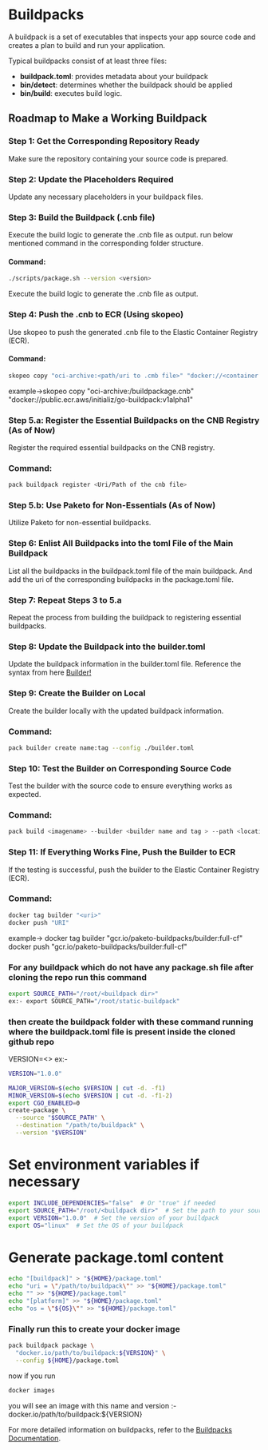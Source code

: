 # Buildpacks

A buildpack is a set of executables that inspects your app source code and creates a plan to build and run your application.

Typical buildpacks consist of at least three files:

- **buildpack.toml**: provides metadata about your buildpack
- **bin/detect**: determines whether the buildpack should be applied
- **bin/build**: executes build logic.

## Roadmap to Make a Working Buildpack

### Step 1: Get the Corresponding Repository Ready
Make sure the repository containing your source code is prepared.

### Step 2: Update the Placeholders Required
Update any necessary placeholders in your buildpack files.

### Step 3: Build the Buildpack (.cnb file)

Execute the build logic to generate the .cnb file as output.
run below mentioned command in the corresponding folder structure.
#### Command:
```bash
./scripts/package.sh --version <version>
```

Execute the build logic to generate the .cnb file as output.

### Step 4: Push the .cnb to ECR (Using skopeo)

Use skopeo to push the generated .cnb file to the Elastic Container Registry (ECR).

#### Command:
```bash
skopeo copy "oci-archive:<path/uri to .cmb file>" "docker://<container registry link>"
```
example->skopeo copy "oci-archive:/buildpackage.cnb" "docker://public.ecr.aws/initializ/go-buildpack:v1alpha1"


### Step 5.a: Register the Essential Buildpacks on the CNB Registry (As of Now)
Register the required essential buildpacks on the CNB registry.

### Command:
```bash
pack buildpack register <Uri/Path of the cnb file>
```
### Step 5.b: Use Paketo for Non-Essentials (As of Now)
Utilize Paketo for non-essential buildpacks.

### Step 6: Enlist All Buildpacks into the toml File of the Main Buildpack
List all the buildpacks in the buildpack.toml file of the main buildpack.
And add the uri of the corresponding buildpacks in the package.toml file.

### Step 7: Repeat Steps 3 to 5.a
Repeat the process from building the buildpack to registering essential buildpacks.

### Step 8: Update the Buildpack into the builder.toml
Update the buildpack information in the builder.toml file.
Reference the syntax from here [Builder!](https://github.com/initializ-buildpacks/full-builder/blob/main/builder.toml)

### Step 9: Create the Builder on Local
Create the builder locally with the updated buildpack information.
### Command:
```bash
pack builder create name:tag --config ./builder.toml
```
### Step 10: Test the Builder on Corresponding Source Code
Test the builder with the source code to ensure everything works as expected.
### Command:
```bash
pack build <imagename> --builder <builder name and tag > --path <location of source file>
```
### Step 11: If Everything Works Fine, Push the Builder to ECR
If the testing is successful, push the builder to the Elastic Container Registry (ECR).
### Command:
```bash
docker tag builder "<uri>"
docker push "URI"
```
example-> docker tag builder "gcr.io/paketo-buildpacks/builder:full-cf" 
          docker push "gcr.io/paketo-buildpacks/builder:full-cf"

### For any buildpack which do not have any package.sh file after cloning the repo run this command

```bash
export SOURCE_PATH="/root/<buildpack dir>"
ex:- export SOURCE_PATH="/root/static-buildpack"
```

### then create the buildpack folder with these command running where the buildpack.toml file is present inside the cloned github repo

VERSION=<>
ex:- 

```bash
VERSION="1.0.0"
```

```bash
MAJOR_VERSION=$(echo $VERSION | cut -d. -f1) 
MINOR_VERSION=$(echo $VERSION | cut -d. -f1-2)
export CGO_ENABLED=0
create-package \
  --source "$SOURCE_PATH" \
  --destination "/path/to/buildpack" \
  --version "$VERSION"
```

# Set environment variables if necessary

```bash
export INCLUDE_DEPENDENCIES="false"  # Or "true" if needed
export SOURCE_PATH="/root/<buildpack dir>"  # Set the path to your source if needed
export VERSION="1.0.0"  # Set the version of your buildpack
export OS="linux"  # Set the OS of your buildpack
```


# Generate package.toml content

```bash
echo "[buildpack]" > "${HOME}/package.toml"
echo "uri = \"/path/to/buildpack\"" >> "${HOME}/package.toml"
echo "" >> "${HOME}/package.toml"
echo "[platform]" >> "${HOME}/package.toml"
echo "os = \"${OS}\"" >> "${HOME}/package.toml"
```

### Finally run this to create your docker image

```bash
pack buildpack package \
  "docker.io/path/to/buildpack:${VERSION}" \
  --config ${HOME}/package.toml
```


now if you run 

```bash
docker images
```
 
you will see an image with this name and version :- docker.io/path/to/buildpack:${VERSION}

For more detailed information on buildpacks, refer to the [Buildpacks Documentation](https://buildpacks.io/docs/).
